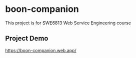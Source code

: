 # boon-companion

This project is for SWE6813 Web Service Engineering course

## Project Demo

https://boon-companion.web.app/
